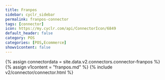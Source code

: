 ```yaml
---
title: Franpos
sidebar: cyclr_sidebar
permalink: franpos-connector
tags: [connector]
icon: https://my.cyclr.com/api/ConnectorIcon/6849
default_header: false
category: POS
categories: [POS,Ecommerce]
showv1content: false
---
```

{% assign connectordata = site.data.v2.connectors.connector-franpos %}
{% assign v1content = "franpos.md" %}
{% include v2/connector/connector.html %}	